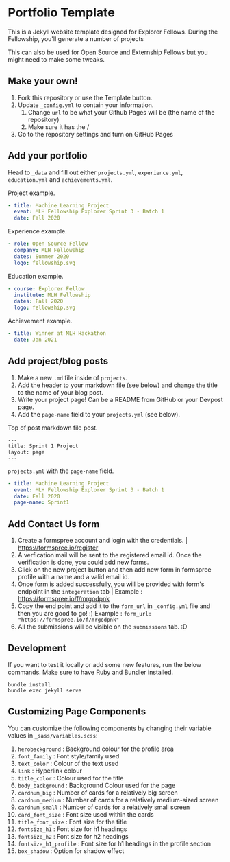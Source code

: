 # Portfolio Template

This is a Jekyll website template designed for Explorer Fellows. During the Fellowship, you'll generate a number of projects 

This can also be used for Open Source and Externship Fellows but you might need to make some tweaks.

## Make your own!

1. Fork this repository or use the Template button.
2. Update `_config.yml` to contain your information.
    1. Change `url` to be what your Github Pages will be (the name of the repository)
    2. Make sure it has the /
3. Go to the repository settings and turn on GitHub Pages

## Add your portfolio

Head to `_data` and fill out either `projects.yml`, `experience.yml`, `education.yml` and `achievements.yml`.

Project example.
```yaml
- title: Machine Learning Project
  event: MLH Fellowship Explorer Sprint 3 - Batch 1
  date: Fall 2020
```

Experience example.
```yaml
- role: Open Source Fellow
  company: MLH Fellowship
  dates: Summer 2020
  logo: fellowship.svg
```

Education example.
```yaml
- course: Explorer Fellow
  institute: MLH Fellowship
  dates: Fall 2020
  logo: fellowship.svg
```

Achievement example.
```yaml
- title: Winner at MLH Hackathon
  date: Jan 2021
```

## Add project/blog posts

1. Make a new `.md` file inside of `projects`.
2. Add the header to your markdown file (see below) and change the title to the name of your blog post.
3. Write your project page! Can be a README from GitHub or your Devpost page.
4. Add the `page-name` field to your `projects.yml` (see below).

Top of post markdown file post.
```
---
title: Sprint 1 Project
layout: page
---
```

`projects.yml` with the `page-name` field.

```yaml
- title: Machine Learning Project
  event: MLH Fellowship Explorer Sprint 3 - Batch 1
  date: Fall 2020
  page-name: Sprint1
```
## Add Contact Us form

1. Create a formspree account and login with the credentials. | https://formspree.io/register
2. A verfication mail will be sent to the registered email id. Once the verification is done, you could add new forms.
3. Click on the new project button and then add new form in formspree profile with a name and a valid email id.
4. Once form is added successfully, you will be provided with form's endpoint in the `integeration` tab | 
    Example : https://formspree.io/f/mrgodpnk
5. Copy the end point and add it to the `form_url` in `_config.yml` file and then you are good to go! :)
    Example : `form_url: "https://formspree.io/f/mrgodpnk"`
6. All the submissions will be visible on the `submissions` tab. :D

## Development

If you want to test it locally or add some new features, run the below commands. Make sure to have Ruby and Bundler installed.

```
bundle install
bundle exec jekyll serve
```
## Customizing Page Components

You can customize the following components by changing their variable values in `_sass/variables.scss`:
1. `herobackground` : Background colour for the profile area
2. `font_family` : Font style/family used
3. `text_color` : Colour of the text used
4. `link` : Hyperlink colour
5. `title_color` : Colour used for the title
6. `body_background` : Background Colour used for the page
7. `cardnum_big` : Number of cards for a relatively big screen
8. `cardnum_medium` : Number of cards for a relatively medium-sized screen
9. `cardnum_small` : Number of cards for a relatively small screen
10. `card_font_size` : Font size used within the cards
11. `title_font_size` : Font size for the title
12. `fontsize_h1` : Font size for h1 headings
13. `fontsize_h2` : Font size for h2 headings
14. `fontsize_h1_profile` : Font size for h1 headings in the profile section 
15. `box_shadow`  :  Option for shadow effect